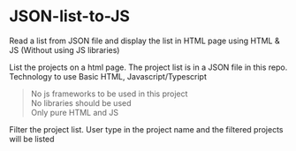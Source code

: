 # JSON-list-to-JS
Read a list from JSON file and display the list in HTML page using HTML &amp; JS (Without using JS libraries)

List the projects on a html page. The project list is in a JSON file in this repo.
Technology to use
Basic HTML, Javascript/Typescript
> No js frameworks to be used in this project <br>
> No libraries should be used<br>
> Only pure HTML and JS 

Filter the project list. User type in the project name and the filtered projects will be listed
